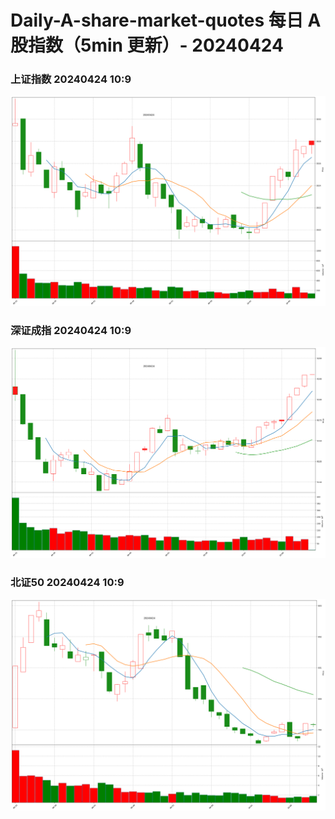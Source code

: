 
# Daily-A-share-market-quotes 每日 A 股指数（5min 更新）- 20240424

### 上证指数 20240424 10:9
![](./fig/2024/4/20240424-sh000001.png)

### 深证成指 20240424 10:9
![](./fig/2024/4/20240424-sz399001.png)

### 北证50 20240424 10:9
![](./fig/2024/4/20240424-bj899050.png)
